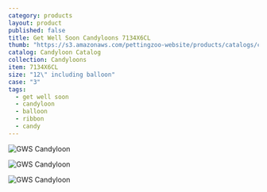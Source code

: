 ```yaml
---
category: products
layout: product
published: false
title: Get Well Soon Candyloons 7134X6CL
thumb: "https://s3.amazonaws.com/pettingzoo-website/products/catalogs/candyloon/Product+Images/GWSBalloonAsst.jpg"
catalog: Candyloon Catalog
collection: Candyloons
item: 7134X6CL
size: "12\" including balloon"
case: "3"
tags: 
  - get well soon
  - candyloon
  - balloon
  - ribbon
  - candy
---
```


![GWS Candyloon](https://s3.amazonaws.com/pettingzoo-website/products/catalogs/candyloon/Product+Images/Balloon_Candy_get_Well_bandaid.jpg)

![GWS Candyloon](https://s3.amazonaws.com/pettingzoo-website/products/catalogs/candyloon/Product+Images/Balloon_Candy_get_well_Soon_Yellow.jpg)

![GWS Candyloon](https://s3.amazonaws.com/pettingzoo-website/products/catalogs/candyloon/Product+Images/BALLOON_CANDY_GET_WELL_BLUE.jpg)